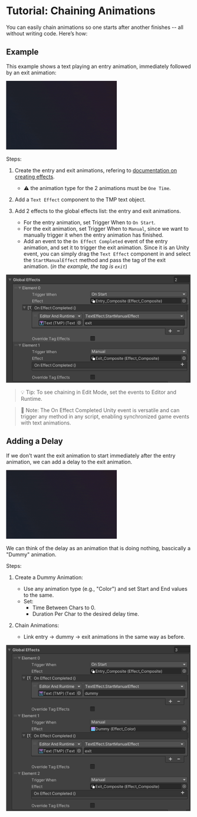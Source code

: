 # Tutorial: Chaining Animations

You can easily chain animations so one starts after another finishes -- all without writing code. Here’s how:

## Example

This example shows a text playing an entry animation, immediately followed by an exit animation:

<img src="../Images/entryexit.gif" width="300">

Steps:

1. Create the entry and exit animations, refering to [documentation on creating effects](../Documentation.md#creating-effects).
    - ⚠️ the animation type for the 2 animations must be `One Time`.

2. Add a `Text Effect` component to the TMP text object. 

3. Add 2 effects to the global effects list: the entry and exit animations.
    - For the entry animation, set Trigger When to `On Start`.
    - For the exit animation, set Trigger When to `Manual`, since we want to manually trigger it when the entry animation has finished.
    - Add an event to the `On Effect Completed` event of the entry animation, and set it to trigger the exit animation. Since it is an Unity event, you can simply drag the `Text Effect` component in and select the `StartManualEffect` method and pass the tag of the exit animation. (*in the example, the tag is `exit`*)

<img src="../Images/entryexit.png" width="500">

<br/>

> 💡 Tip: To see chaining in Edit Mode, set the events to Editor and Runtime.

> 📝 Note: The On Effect Completed Unity event is versatile and can trigger any method in any script, enabling synchronized game events with text animations.

## Adding a Delay

If we don't want the exit animation to start immediately after the entry animation, we can add a delay to the exit animation.

<img src="../Images/entrydelayexit.gif" width="300">

We can think of the delay as an animation that is doing nothing, bascically a "Dummy" animation.

Steps:

1. Create a Dummy Animation:
	- Use any animation type (e.g., "Color") and set Start and End values to the same.
	- Set:
	    - Time Between Chars to 0.
	    - Duration Per Char to the desired delay time.

2. Chain Animations:
	- Link entry → dummy → exit animations in the same way as before.

<img src="../Images/entrydelayexit.png" width="500">
